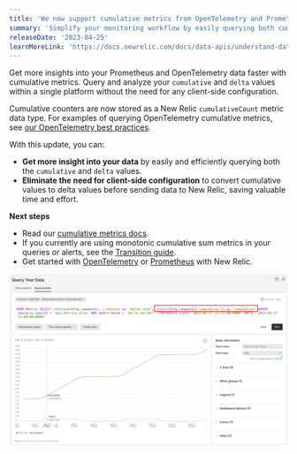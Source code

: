 ```yaml
---
title: 'We now support cumulative metrics from OpenTelemetry and Prometheus'
summary: 'Simplify your monitoring workflow by easily querying both cumulative and delta metrics, without the need for client-side configuration.' 
releaseDate: '2023-04-25'
learnMoreLink: 'https://docs.newrelic.com/docs/data-apis/understand-data/metric-data/cumulative-metrics' 
---
```


Get more insights into your Prometheus and OpenTelemetry data faster with cumulative metrics. Query and analyze your `cumulative` and `delta` values within a single platform without the need for any client-side configuration.

Cumulative counters are now stored as a New Relic `cumulativeCount` metric data type. For examples of querying OpenTelemetry cumulative metrics, see [our OpenTelemetry best practices](https://docs.newrelic.com/docs/more-integrations/open-source-telemetry-integrations/opentelemetry/best-practices/opentelemetry-best-practices-metrics/#query).

With this update, you can:

* **Get more insight into your data** by easily and efficiently querying both the `cumulative` and `delta` values. 
* **Eliminate the need for client-side configuration** to convert cumulative values to delta values before sending data to New Relic, saving valuable time and effort. 

**Next steps**

* Read our [cumulative metrics docs](https://docs.newrelic.com/docs/data-apis/understand-data/metric-data/cumulative-metrics).
* If you currently are using monotonic cumulative sum metrics in your queries or alerts, see the [Transition guide](https://docs.newrelic.com/docs/more-integrations/open-source-telemetry-integrations/opentelemetry/get-started/cumulative-metrics-transition-guide).  
* Get started with [OpenTelemetry](https://docs.newrelic.com/docs/more-integrations/open-source-telemetry-integrations/opentelemetry/opentelemetry-introduction) or [Prometheus](https://docs.newrelic.com/docs/infrastructure/prometheus-integrations/get-started/send-prometheus-metric-data-new-relic) with New Relic.

!["View how to query cumulative metrics"](./images/cumulative-metrics-query.png "Image showing how to query cumulative metrics")
